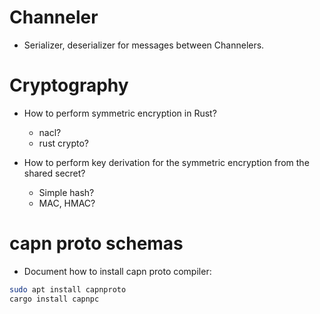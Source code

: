 # Channeler

- Serializer, deserializer for messages between Channelers.


# Cryptography

- How to perform symmetric encryption in Rust?
    - nacl?
    - rust crypto?

- How to perform key derivation for the symmetric encryption from the shared
    secret?
    - Simple hash?
    - MAC, HMAC?



# capn proto schemas

- Document how to install capn proto compiler:

```bash
sudo apt install capnproto
cargo install capnpc
```
